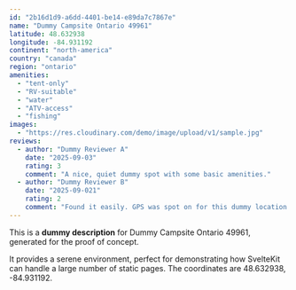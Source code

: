 ```yaml
---
id: "2b16d1d9-a6dd-4401-be14-e89da7c7867e"
name: "Dummy Campsite Ontario 49961"
latitude: 48.632938
longitude: -84.931192
continent: "north-america"
country: "canada"
region: "ontario"
amenities:
  - "tent-only"
  - "RV-suitable"
  - "water"
  - "ATV-access"
  - "fishing"
images:
  - "https://res.cloudinary.com/demo/image/upload/v1/sample.jpg"
reviews:
  - author: "Dummy Reviewer A"
    date: "2025-09-03"
    rating: 3
    comment: "A nice, quiet dummy spot with some basic amenities."
  - author: "Dummy Reviewer B"
    date: "2025-09-021"
    rating: 2
    comment: "Found it easily. GPS was spot on for this dummy location."
---
```


This is a **dummy description** for Dummy Campsite Ontario 49961, generated for the proof of concept.

It provides a serene environment, perfect for demonstrating how SvelteKit can handle a large number of static pages. The coordinates are 48.632938, -84.931192.
